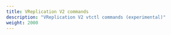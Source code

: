 ```yaml
---
title: VReplication V2 commands
description: "VReplication V2 vtctl commands (experimental)"
weight: 2000
---
```

